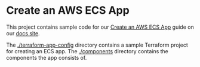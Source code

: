 # Create an AWS ECS App

This project contains sample code for our [Create an AWS ECS App](https://docs.nuon.co/tutorials/aws-ecs-app-tutorial) guide on our [docs site](https://docs.nuon.co/).

The [./terraform-app-config](./terraform-app-config) directory contains a sample Terraform project for creating an ECS app. The [./components](./components) directory contains the components the app consists of.

